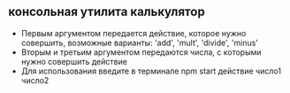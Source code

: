 ## консольная утилита калькулятор


- Первым аргументом передается действие, которое нужно совершить, возможные варианты: 'add', 'mult', 'divide', 'minus'
- Вторым и третьим аргументом передаются числа, с которыми нужно совершить действие
- Для использования введите в терминале npm start действие число1 число2